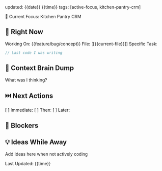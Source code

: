 updated: {{date}} {{time}} tags: [active-focus, kitchen-pantry-crm]

🎯 Current Focus: Kitchen Pantry CRM

## 🚦 Right Now
Working On: {{feature/bug/concept}}
File: [[{{current-file}}]]
Specific Task:

```typescript
// Last code I was writing
```

## 🧠 Context Brain Dump
What was I thinking?

## ⏭️ Next Actions
[ ] Immediate:
[ ] Then:
[ ] Later:

## 🚧 Blockers

## 💡 Ideas While Away
Add ideas here when not actively coding

Last Updated: {{time}}
